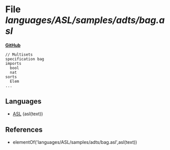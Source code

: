 # File _languages/ASL/samples/adts/bag.asl_
**[GitHub](https://github.com/softlang/yas/blob/master/languages/ASL/samples/adts/bag.asl)**
```
// Multisets
specification bag
imports
  bool
  nat
sorts
  Elem
...
```

## Languages
* [ASL](../languages/ASL.md) (asl(text))

## References
* elementOf('languages/ASL/samples/adts/bag.asl',asl(text))
